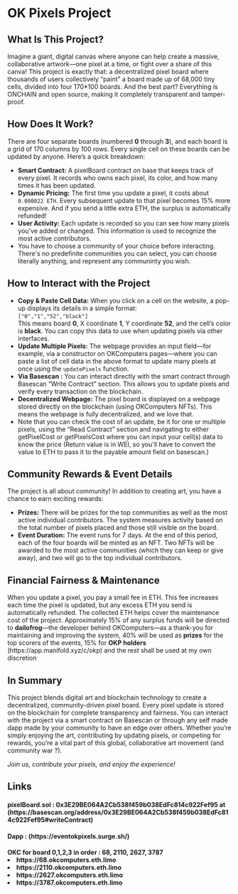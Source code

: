 <!DOCTYPE html> <html lang="en"> <head> <meta charset="UTF-8" /></head> <body> <h1>OK Pixels Project</h1>

<h2>What Is This Project?</h2> <p> Imagine a giant, digital canvas where anyone can help create a massive, collaborative artwork—one pixel at a time, or fight over a share of this canva! This project is exactly that: a decentralized pixel board where thousands of users collectively “paint” a board made up of 68,000 tiny cells, divided into four 170*100 boards. And the best part? Everything is ONCHAIN and open source, making it completely transparent and tamper-proof. </p>

<h2>How Does It Work?</h2> <p> There are four separate boards (numbered <strong>0</strong> through <strong>3</strong>), and each board is a grid of 170 columns by 100 rows. Every single cell on these boards can be updated by anyone. Here’s a quick breakdown: </p> <ul> <li> <strong>Smart Contract:</strong> A pixelBoard contract on base that keeps track of every pixel. It records who owns each pixel, its color, and how many times it has been updated. </li> <li> <strong>Dynamic Pricing:</strong> The first time you update a pixel, it costs about <code>0.000022 ETH</code>. Every subsequent update to that pixel becomes 15% more expensive. And if you send a little extra ETH, the surplus is automatically refunded! </li> <li> <strong>User Activity:</strong> Each update is recorded so you can see how many pixels you’ve added or changed. This information is used to recognize the most active contributors. </li><li>You have to choose a community of your choice before interacting. There's no predefinite communities you can select, you can choose literally anything, and represent any communinty you wish.</li> </ul>

<h2>How to Interact with the Project</h2> <ul> <li> <strong>Copy &amp; Paste Cell Data:</strong> When you click on a cell on the website, a pop-up displays its details in a simple format: <br /><code>["0","1","52","black"]</code> <br />This means board <strong>0</strong>, X coordinate <strong>1</strong>, Y coordinate <strong>52</strong>, and the cell’s color is <strong>black</strong>. You can copy this data to use when updating pixels via other interfaces. </li> <li> <strong>Update Multiple Pixels:</strong> The webpage provides an input field—for example, via a constructor on OKComputers pages—where you can paste a list of cell data in the above format to update many pixels at once using the <code>updatePixels</code> function. </li> <li> <strong>Via Basescan :</strong> You can interact directly with the smart contract through Basescan “Write Contract” section. This allows you to update pixels and verify every transaction on the blockchain. </li> <li> <strong>Decentralized Webpage:</strong> The pixel board is displayed on a webpage stored directly on the blockchain (using OKComputers NFTs). This means the webpage is fully decentralized, and we love that. </li> <li>Note that you can check the cost of an update, be it for one or multiple pixels, using the “Read Contract” section and navigating to either getPixelCost or getPixelsCost where you can input your cell(s) data to know the price (Return value is in WEI, so you'll have to convert the value to ETH to pass it to the payable amount field on basescan.)</li></ul>

<h2>Community Rewards &amp; Event Details</h2> <p> The project is all about community! In addition to creating art, you have a chance to earn exciting rewards: </p> <ul> <li> <strong>Prizes:</strong> There will be prizes for the top communities as well as the most active individual contributors. The system measures activity based on the total number of pixels placed and those still visible on the board. </li> <li> <strong>Event Duration:</strong> The event runs for 7 days. At the end of this period, each of the four boards will be minted as an NFT. Two NFTs will be awarded to the most active communities (which they can keep or give away), and two will go to the top individual contributors. </li> </ul>

<h2>Financial Fairness &amp; Maintenance</h2> <p> When you update a pixel, you pay a small fee in ETH. This fee increases each time the pixel is updated, but any excess ETH you send is automatically refunded. The collected ETH helps cover the maintenance cost of the project. Approximately 15% of any surplus funds will be directed to <strong>dailofrog</strong>—the developer behind OKComputers—as a thank-you for maintaining and improving the system, 40% will be used as <strong>prizes</strong> for the top scorers of the events, 15% for <strong>OKP holders</strong> (https://app.manifold.xyz/c/okp) and the rest shall be used at my own discretion</p>

<h2>In Summary</h2> <p> This project blends digital art and blockchain technology to create a decentralized, community-driven pixel board. Every pixel update is stored on the blockchain for complete transparency and fairness. You can interact with the project via a smart contract on Basescan or through any self made dapp made by your community to have an edge over others. Whether you’re simply enjoying the art, contributing by updating pixels, or competing for rewards, you’re a vital part of this global, collaborative art movement (and community war ?). </p>

<p> <em>Join us, contribute your pixels, and enjoy the experience!</em> </p> </body> </html>

<h2>Links</h2>
<h4>pixelBoard.sol : 0x3E29BE064A2Cb538f459b038EdFc814c922Fef95 at (https://basescan.org/address/0x3E29BE064A2Cb538f459b038EdFc814c922Fef95#writeContract)</h4>
<h4>Dapp : (https://eventokpixels.surge.sh/)</h4>
<h4>OKC for board 0,1,2,3 in order : 68, 2110, 2627, 3787<li>https://68.okcomputers.eth.limo</li><li>https://2110.okcomputers.eth.limo</li><li>https://2627.okcomputers.eth.limo</li><li>https://3787.okcomputers.eth.limo</li></h4>
